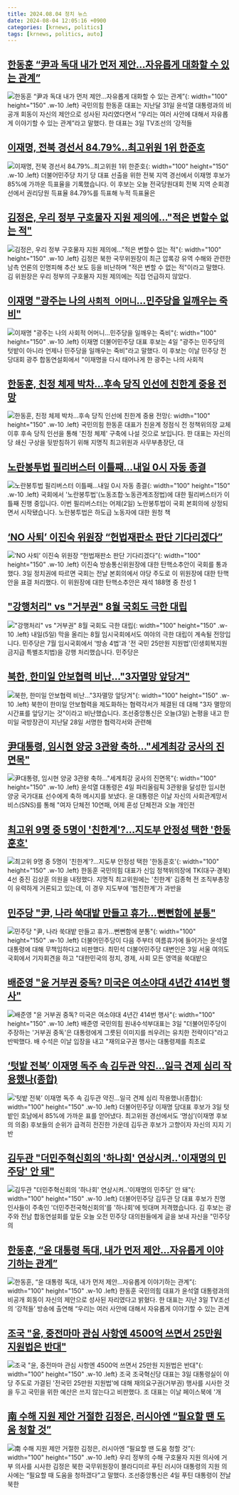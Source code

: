 ```yaml
---
title: 2024.08.04 정치 뉴스
date: 2024-08-04 12:05:16 +0900
categories: [krnews, politics]
tags: [krnews, politics, auto]
---
```

## [한동훈 “尹과 독대 내가 먼저 제안…자유롭게 대화할 수 있는 관계”](https://n.news.naver.com/mnews/article/009/0005344965)

![한동훈 “尹과 독대 내가 먼저 제안…자유롭게 대화할 수 있는 관계”](https://mimgnews.pstatic.net/image/origin/009/2024/08/04/5344965.jpg?type=nf220_150){: width="100" height="150" .w-10 .left}
국민의힘 한동훈 대표는 지난달 31일 윤석열 대통령과의 비공개 회동이 자신의 제안으로 성사된 자리였다면서 “우리는 여러 사안에 대해서 자유롭게 이야기할 수 있는 관계”라고 말했다. 한 대표는 3일 TV조선의 ‘강적들

## [이재명, 전북 경선서 84.79%‥최고위원 1위 한준호](https://n.news.naver.com/mnews/article/214/0001365488)

![이재명, 전북 경선서 84.79%‥최고위원 1위 한준호](https://mimgnews.pstatic.net/image/origin/214/2024/08/03/1365488.jpg?type=nf220_150){: width="100" height="150" .w-10 .left}
더불어민주당 차기 당 대표 선출을 위한 전북 지역 경선에서 이재명 후보가 85%에 가까운 득표율을 기록했습니다. 이 후보는 오늘 전국당원대회 전북 지역 순회경선에서 권리당원 득표율 84.79%를 득표해 누적 득표율은

## [김정은, 우리 정부 구호물자 지원 제의에…"적은 변할수 없는 적"](https://n.news.naver.com/mnews/article/310/0000118005)

![김정은, 우리 정부 구호물자 지원 제의에…"적은 변할수 없는 적"](https://mimgnews.pstatic.net/image/origin/310/2024/08/03/118005.jpg?type=nf220_150){: width="100" height="150" .w-10 .left}
김정은 북한 국무위원장이 최근 압록강 유역 수해와 관련한 남측 언론의 인명피해 추산 보도 등을 비난하며 "적은 변할 수 없는 적"이라고 말했다. 김 위원장은 우리 정부의 구호물자 지원 제의에는 직접 언급하지 않았다.

## [이재명 "광주는 나의 `사회적 어머니`…민주당을 일깨우는 죽비"](https://n.news.naver.com/mnews/article/029/0002892510)

![이재명 "광주는 나의 `사회적 어머니`…민주당을 일깨우는 죽비"](https://mimgnews.pstatic.net/image/origin/029/2024/08/04/2892510.jpg?type=nf220_150){: width="100" height="150" .w-10 .left}
이재명 더불어민주당 대표 후보는 4일 "광주는 민주당의 텃밭이 아니라 언제나 민주당을 일깨우는 죽비"라고 말했다. 이 후보는 이날 민주당 전당대회 광주 합동연설회에서 "이재명을 다시 태어나게 한 광주는 나의 사회적

## [한동훈, 친정 체제 박차…후속 당직 인선에 친한계 중용 전망](https://n.news.naver.com/mnews/article/055/0001178454)

![한동훈, 친정 체제 박차…후속 당직 인선에 친한계 중용 전망](https://mimgnews.pstatic.net/image/origin/055/2024/08/04/1178454.jpg?type=nf220_150){: width="100" height="150" .w-10 .left}
국민의힘 한동훈 대표가 친윤계 정점식 전 정책위의장 교체 이후 후속 당직 인선을 통해 '친정 체제' 구축에 나설 것으로 보입니다. 한 대표는 자신의 당 쇄신 구상을 뒷받침하기 위해 지명직 최고위원과 사무부총장단, 대

## [노란봉투법 필리버스터 이틀째…내일 0시 자동 종결](https://n.news.naver.com/mnews/article/057/0001833648)

![노란봉투법 필리버스터 이틀째…내일 0시 자동 종결](https://mimgnews.pstatic.net/image/origin/057/2024/08/03/1833648.jpg?type=nf220_150){: width="100" height="150" .w-10 .left}
국회에서 '노란봉투법'(노동조합·노동관계조정법)에 대한 필리버스터가 이틀째 진행 중입니다. 이번 필리버스터는 어제(2일) 노란봉투법이 국회 본회의에 상정되면서 시작됐습니다. 노란봉투법은 하도급 노동자에 대한 원청 책

## [‘NO 사퇴’ 이진숙 위원장 “헌법재판소 판단 기다리겠다”](https://n.news.naver.com/mnews/article/050/0000078289)

![‘NO 사퇴’ 이진숙 위원장 “헌법재판소 판단 기다리겠다”](https://mimgnews.pstatic.net/image/origin/050/2024/08/03/78289.jpg?type=nf220_150){: width="100" height="150" .w-10 .left}
이진숙 방송통신위원장에 대한 탄핵소추안이 국회를 통과했다. 3일 정치권에 따르면 국회는 전날 본회의에서 야당 주도로 이 위원장에 대한 탄핵안을 표결 처리했다. 이 위원장에 대한 탄핵소추안은 재석 188명 중 찬성 1

## ["강행처리" vs "거부권" 8월 국회도 극한 대립](https://n.news.naver.com/mnews/article/057/0001833734)

!["강행처리" vs "거부권" 8월 국회도 극한 대립](https://mimgnews.pstatic.net/image/origin/057/2024/08/04/1833734.jpg?type=nf220_150){: width="100" height="150" .w-10 .left}
내일(5일) 막을 올리는 8월 임시국회에서도 여야의 극한 대립이 계속될 전망입니다. 민주당은 7월 임시국회에서 '방송 4법'과 '전 국민 25만원 지원법'(민생회복지원금지급 특별조치법)을 강행 처리했습니다. 민주당은

## [북한, 한미일 안보협력 비난…"3자멸망 앞당겨"](https://n.news.naver.com/mnews/article/422/0000674464)

![북한, 한미일 안보협력 비난…"3자멸망 앞당겨"](https://mimgnews.pstatic.net/image/origin/422/2024/08/03/674464.jpg?type=nf220_150){: width="100" height="150" .w-10 .left}
북한이 한미일 안보협력을 제도화하는 협력각서가 체결된 데 대해 "3자 멸망의 시간표를 앞당기는 것"이라고 비난했습니다. 조선중앙통신은 오늘(3일) 논평을 내고 한미일 국방장관이 지난달 28일 서명한 협력각서와 관련해

## [尹대통령, 임시현 양궁 3관왕 축하…"세계최강 궁사의 진면목"](https://n.news.naver.com/mnews/article/656/0000099990)

![尹대통령, 임시현 양궁 3관왕 축하…"세계최강 궁사의 진면목"](https://mimgnews.pstatic.net/image/origin/656/2024/08/04/99990.jpg?type=nf220_150){: width="100" height="150" .w-10 .left}
윤석열 대통령은 4일 파리올림픽 3관왕을 달성한 임시현 양궁 국가대표 선수에게 축하 메시지를 보냈다. 윤 대통령은 이날 자신의 사회관계망서비스(SNS)를 통해 "여자 단체전 10연패, 어제 혼성 단체전과 오늘 개인전

## [최고위 9명 중 5명이 '친한계'?…지도부 안정성 택한 '한동훈호'](https://n.news.naver.com/mnews/article/119/0002858189)

![최고위 9명 중 5명이 '친한계'?…지도부 안정성 택한 '한동훈호'](https://mimgnews.pstatic.net/image/origin/119/2024/08/03/2858189.jpg?type=nf220_150){: width="100" height="150" .w-10 .left}
한동훈 국민의힘 대표가 신임 정책위의장에 TK(대구·경북) 4선 중진 김상훈 의원을 내정했다. 지명직 최고위원에는 '친한계' 김종혁 전 조직부총장이 유력하게 거론되고 있는데, 이 경우 지도부에 '범친한계'가 과반을

## [민주당 "尹, 나라 쑥대밭 만들고 휴가…뻔뻔함에 분통"](https://n.news.naver.com/mnews/article/031/0000859081)

![민주당 "尹, 나라 쑥대밭 만들고 휴가…뻔뻔함에 분통"](https://mimgnews.pstatic.net/image/origin/031/2024/08/03/859081.jpg?type=nf220_150){: width="100" height="150" .w-10 .left}
더불어민주당이 다음 주부터 여름휴가에 들어가는 윤석열 대통령에 대해 무책임하다고 비판했다. 최민석 더불어민주당 대변인은 3일 서울 여의도 국회에서 기자회견을 하고 "대한민국의 정치, 경제, 사회 모든 영역을 쑥대밭으

## [배준영 "윤 거부권 중독? 미국은 여소야대 4년간 414번 행사"](https://n.news.naver.com/mnews/article/003/0012707203)

![배준영 "윤 거부권 중독? 미국은 여소야대 4년간 414번 행사"](https://mimgnews.pstatic.net/image/origin/003/2024/08/03/12707203.jpg?type=nf220_150){: width="100" height="150" .w-10 .left}
배준영 국민의힘 원내수석부대표는 3일 "더불어민주당이 주장하는 '거부권 중독'은 대통령에게 그릇된 이미지를 씌우려는 유치한 전략이다"라고 반박했다. 배 수석은 이날 입장을 내고 "재의요구권 행사는 대통령제를 최초로

## [‘텃밭 전북’ 이재명 독주 속 김두관 약진…일극 견제 심리 작용했나(종합)](https://n.news.naver.com/mnews/article/082/0001282388)

![‘텃밭 전북’ 이재명 독주 속 김두관 약진…일극 견제 심리 작용했나(종합)](https://mimgnews.pstatic.net/image/origin/082/2024/08/03/1282388.jpg?type=nf220_150){: width="100" height="150" .w-10 .left}
더불어민주당 이재명 당대표 후보가 3일 텃밭인 호남에서 85%에 가까운 표를 얻어냈다. 최고위원 경선에서도 ‘명심’(이재명 후보의 의중) 후보들의 순위가 급격히 전진한 가운데 김두관 후보가 고향이자 자신의 지지 기반

## [김두관 "더민주혁신회의 '하나회' 연상시켜‥'이재명의 민주당' 안 돼"](https://n.news.naver.com/mnews/article/214/0001365599)

![김두관 "더민주혁신회의 '하나회' 연상시켜‥'이재명의 민주당' 안 돼"](https://mimgnews.pstatic.net/image/origin/214/2024/08/04/1365599.jpg?type=nf220_150){: width="100" height="150" .w-10 .left}
더불어민주당 김두관 당 대표 후보가 친명 인사들이 주축인 '더민주전국혁신회의'를 '하나회'에 빗대며 저격했습니다. 김 후보는 광주와 전남 합동연설회를 앞둔 오늘 오전 민주당 대의원들에게 글을 보내 자신을 "민주당의

## [한동훈, “윤 대통령 독대, 내가 먼저 제안…자유롭게 이야기하는 관계”](https://n.news.naver.com/mnews/article/016/0002345041)

![한동훈, “윤 대통령 독대, 내가 먼저 제안…자유롭게 이야기하는 관계”](https://mimgnews.pstatic.net/image/origin/016/2024/08/04/2345041.jpg?type=nf220_150){: width="100" height="150" .w-10 .left}
한동훈 국민의힘 대표가 윤석열 대통령과의 비공개 회동이 자신의 제안으로 성사된 자리였다고 밝혔다. 한 대표는 지난 3일 TV조선의 ‘강적들’ 방송에 출연해 “우리는 여러 사안에 대해서 자유롭게 이야기할 수 있는 관계

## [조국 "윤, 중전마마 관심 사항엔 4500억 쓰면서 25만원 지원법은 반대"](https://n.news.naver.com/mnews/article/003/0012707212)

![조국 "윤, 중전마마 관심 사항엔 4500억 쓰면서 25만원 지원법은 반대"](https://mimgnews.pstatic.net/image/origin/003/2024/08/03/12707212.jpg?type=nf220_150){: width="100" height="150" .w-10 .left}
조국 조국혁신당 대표는 3일 대통령실이 야당 주도로 가결된 '전국민 25만원 지원법'에 대해 재의요구권(거부권) 행사를 시사한 것을 두고 국민을 위한 예산은 쓰지 않는다고 비판했다. 조 대표는 이날 페이스북에 '개

## [南 수해 지원 제안 거절한 김정은, 러시아엔 “필요할 땐 도움 청할 것”](https://n.news.naver.com/mnews/article/081/0003469756)

![南 수해 지원 제안 거절한 김정은, 러시아엔 “필요할 땐 도움 청할 것”](https://mimgnews.pstatic.net/image/origin/081/2024/08/04/3469756.jpg?type=nf220_150){: width="100" height="150" .w-10 .left}
우리 정부의 수해 구호물자 지원 의사에 거부 의사를 시사한 김정은 북한 국무위원장이 블라디미르 푸틴 러시아 대통령의 지원 의사에는 “필요할 때 도움을 청하겠다”고 말했다. 조선중앙통신은 4일 푸틴 대통령이 전날 북한

